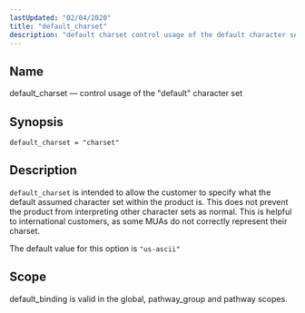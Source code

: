 ```yaml
---
lastUpdated: "02/04/2020"
title: "default_charset"
description: "default charset control usage of the default character set default charset charset default charset is intended to allow the customer to specify what the default assumed character set within the product is This does not prevent the product from interpreting other character sets as normal This is helpful to international..."
---
```


<a name="conf.ref.default_charset"></a> 
## Name

default_charset — control usage of the "default" character set

## Synopsis

`default_charset = "charset"`

<a name="idp8768640"></a> 
## Description

`default_charset` is intended to allow the customer to specify what the default assumed character set within the product is. This does not prevent the product from interpreting other character sets as normal. This is helpful to international customers, as some MUAs do not correctly represent their charset.

The default value for this option is `"us-ascii"`

<a name="idp8772160"></a> 
## Scope

default_binding is valid in the global, pathway_group and pathway scopes.